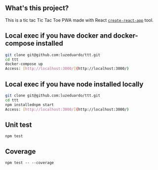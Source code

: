 ## What's this project?

This is a tic tac Tic Tac Toe PWA made with React
[`create-react-app`](https://github.com/facebookincubator/create-react-app) tool.

## Local exec if you have docker and docker-compose installed
```bash
git clone git@github.com:luzeduardo/ttt.git
cd ttt
docker-compose up
Access: [http://localhost:3000/](http://localhost:3000/)
```

## Local exec if you have node installed locally
```bash
git clone git@github.com:luzeduardo/ttt.git
cd ttt
npm installednpm start
Access: [http://localhost:3000/](http://localhost:3000/)
```

## Unit test
```
npm test
```

## Coverage
```
npm test -- --coverage
```
